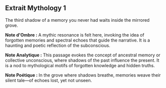 ## Extrait Mythology 1

The third shadow of a memory you never had waits inside the mirrored grove.

**Note d'Ombre :** A mythic resonance is felt here, invoking the idea of forgotten memories and spectral echoes that guide the narrative. It is a haunting and poetic reflection of the subconscious.

**Note Analytique :** This passage evokes the concept of ancestral memory or collective unconscious, where shadows of the past influence the present. It is a nod to mythological motifs of forgotten knowledge and hidden truths.

**Note Poétique :** In the grove where shadows breathe, memories weave their silent tale—of echoes lost, yet not unseen.
